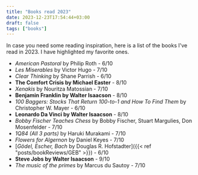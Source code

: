 ```yaml
---
title: "Books read 2023"
date: 2023-12-23T17:54:44+03:00
draft: false
tags: ["books"]
---
```


In case you need some reading inspiration, 
here is a list of the books I've read in 2023.
I have highlighted my favorite ones.

- *American Pastoral* by Philip Roth - 6/10
- *Les Miserables* by Victor Hugo - 7/10
- *Clear Thinking* by Shane Parrish - 6/10
- **The Comfort Crisis by Michael Easter** - 8/10 
- *Xenakis* by Nouritza Matossian - 7/10 
- **Benjamin Franklin by Walter Isaacson** - 8/10 
- *100 Baggers: Stocks That Return 100-to-1 and How To Find Them* by Christopher W. Mayer - 6/10 
- **Leonardo Da Vinci by Walter Isaacson** - 8/10 
- *Bobby Fischer Teaches Chess* by Bobby Fischer, Stuart Margulies, Don Mosenfelder - 7/10
- *1Q84 (All 3 parts)* by Haruki Murakami - 7/10
- *Flowers for Algernon* by Daniel Keyes - 7/10
- [*Gödel, Escher, Bach* by Douglas R. Hofstadter]({{< ref "posts/bookReviews/GEB" >}}) - 6/10
- **Steve Jobs by Walter Isaacson** - 9/10 
- *The music of the primes* by Marcus du Sautoy - 7/10